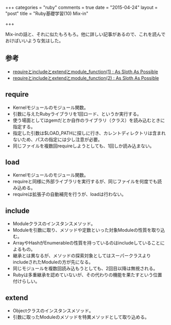 +++
categories = "ruby"
comments = true
date = "2015-04-24"
layout = "post"
title = "Ruby基礎学習(10) Mix-in"

+++

Mix-inの話と、それに似たもろもろ。他に詳しい記事があるので、これを読んでおけばいいような気はした。

## 参考
* [requireとincludeとextendとmodule_function(1) : As Sloth As Possible](http://faultier.blog.jp/archives/1220074.html)
* [requireとincludeとextendとmodule_function(2) : As Sloth As Possible](http://faultier.blog.jp/archives/1220088.html)

## require

* Kernelモジュールのモジュール関数。
* 引数に与えたRubyライブラリを1回ロード、というか実行する。
* 使う場面としてはgemだとか自作のライブラリ（クラス）を読み込むときに指定する。
* 指定した引数は$LOAD_PATHに探しに行き、カレントディレクトリは含まれないため、パスの指定には少し注意が必要。
* 同じファイルを複数回requireしようとしても、1回しか読み込まない。

## load

* Kernelモジュールのモジュール関数。
* requireと同様に外部ライブラリを実行するが、同じファイルを何度でも読み込める。
* requireは拡張子の自動補完を行うが、loadは行わない。

## include

* Moduleクラスのインスタンスメソッド。
* Moduleを引数に取り、メソッドや定数といった対象Moduleの性質を取り込む。
* ArrayやHashがEnumerableの性質を持っているのはincludeしていることによるもの。
* 継承とは異なるが、メソッドの探索対象としてはスーパークラスよりincludeされたModuleの方が先になる。
* 同じモジュールを複数回読み込もうとしても、2回目以降は無視される。
* Rubyは多重継承を認めていないが、その代わりの機能を果たすという位置付けらしい。

## extend

* Objectクラスのインスタンスメソッド。
* 引数に取ったModuleのメソッドを特異メソッドとして取り込める。


